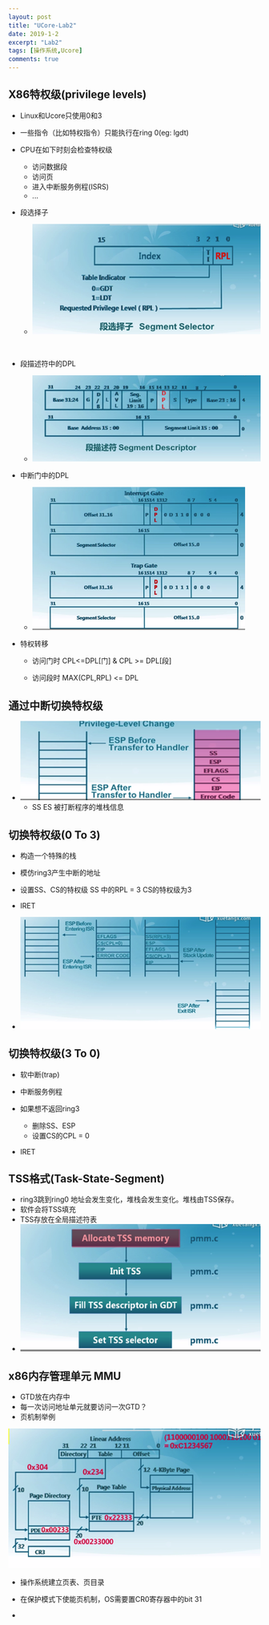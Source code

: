 ```yaml
---
layout: post
title: "UCore-Lab2"
date: 2019-1-2
excerpt: "Lab2"
tags: [操作系统,Ucore]
comments: true
---
```


## X86特权级(privilege levels)

- Linux和Ucore只使用0和3

- 一些指令（比如特权指令）只能执行在ring 0(eg: lgdt)
- CPU在如下时刻会检查特权级
  - 访问数据段
  - 访问页
  - 进入中断服务例程(ISRS)
  - ...

- 段选择子

  - ![](../assets/img/段选择子1.png)

    ​		

- 段描述符中的DPL

  - ![](../assets/img/DPL.png)

- 中断门中的DPL

  - ![](../assets/img/中断门_DPL.png)

- 特权转移

  - 访问门时 CPL<=DPL[门] & CPL >= DPL[段]

  - 访问段时 MAX(CPL,RPL) <= DPL

## 通过中断切换特权级

- ![](../assets/img/中断切换特权级.png)
  - SS ES 被打断程序的堆栈信息

## 切换特权级(0 To 3)

- 构造一个特殊的栈
- 模仿ring3产生中断的地址
- 设置SS、CS的特权级 SS 中的RPL = 3 CS的特权级为3
- IRET

- ![](../assets/img/ring0Toring3.png)

## 切换特权级(3 To 0)

- 软中断(trap)
- 中断服务例程
- 如果想不返回ring3
  - 删除SS、ESP
  - 设置CS的CPL = 0

- IRET

## TSS格式(Task-State-Segment)

- ring3跳到ring0 地址会发生变化，堆栈会发生变化。堆栈由TSS保存。
- 软件会将TSS填充
- TSS存放在全局描述符表
- ![](../assets/img/建立TSS.png)

## x86内存管理单元 MMU

- GTD放在内存中
- 每一次访问地址单元就要访问一次GTD？
- 页机制举例

![](../assets/img/页机制举例.png)

- 操作系统建立页表、页目录
- 在保护模式下使能页机制，OS需要置CR0寄存器中的bit 31

- 

